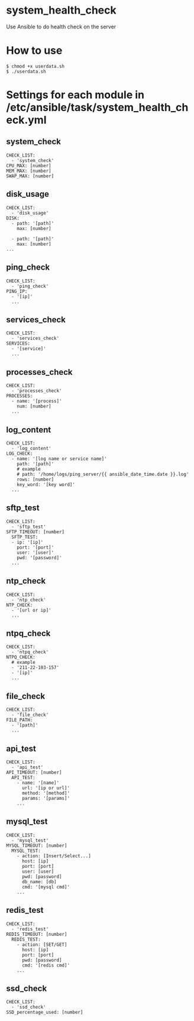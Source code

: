 # system_health_check
 Use Ansible to do health check on the server

# How to use
```
$ chmod +x userdata.sh
$ ./userdata.sh
```

# Settings for each module in /etc/ansible/task/system_health_check.yml
## system_check
```
CHECK_LIST:
  - 'system_check'
CPU_MAX: [number]
MEM_MAX: [number]
SWAP_MAX: [number]
```
## disk_usage
```
CHECK_LIST:
  - 'disk_usage'
DISK:
  - path: '[path]'
    max: [number]

  - path: '[path]'
    max: [number]
...
```
## ping_check
```
CHECK_LIST:
  - 'ping_check'
PING_IP: 
  - '[ip]'
  ...
```
## services_check
```
CHECK_LIST:
  - 'services_check'
SERVICES: 
  - '[service]'
  ...
```
## processes_check
```
CHECK_LIST:
  - 'processes_check'
PROCESSES:
  - name: '[process]'
    num: [number]
  ...
```
## log_content
```
CHECK_LIST:
  - 'log_content'
LOG_CHECK:
  - name: '[log name or service name]'
    path: '[path]'
    # example
    # path: '/home/logs/ping_server/{{ ansible_date_time.date }}.log'
    rows: [number]
    key_word: '[key word]'
  ...
```
## sftp_test
```
CHECK_LIST:
  - 'sftp_test'
SFTP_TIMEOUT: [number]
  SFTP_TEST:
  - ip: '[ip]'
    port: '[port]'
    user: '[user]'
    pwd: '[password]'
  ...
```
## ntp_check
```
CHECK_LIST:
  - 'ntp_check'
NTP_CHECK:
  - '[url or ip]'
  ...
```
## ntpq_check
```
CHECK_LIST:
  - 'ntpq_check'
NTPQ_CHECK:
  # example
  - '211-22-103-157'
  - '[ip]'
  ...
```
## file_check
```
CHECK_LIST:
  - 'file_check'
FILE_PATH:
  - '[path]'
  ...
```
## api_test
```
CHECK_LIST:
  - 'api_test'
API_TIMEOUT: [number]
  API_TEST: 
    - name: '[name]'
      url: '[ip or url]'
      method: '[method]'
      params: '[params]'
    ...
```
## mysql_test
```
CHECK_LIST:
  - 'mysql_test'
MYSQL_TIMEOUT: [number]
  MYSQL_TEST:
    - action: [Insert/Select...]
      host: [ip]
      port: [port]
      user: [user]
      pwd: [password]
      db_name: [db]
      cmd: '[mysql cmd]'
    ...
```
## redis_test
```
CHECK_LIST:
  - 'redis_test'
REDIS_TIMEOUT: [number]
  REDIS_TEST:
    - action: [SET/GET]
      host: [ip]
      port: [port]
      pwd: [password]
      cmd: '[redis cmd]'
    ...
```
## ssd_check
```
CHECK_LIST:
  - 'ssd_check'
SSD_percentage_used: [number]
```
